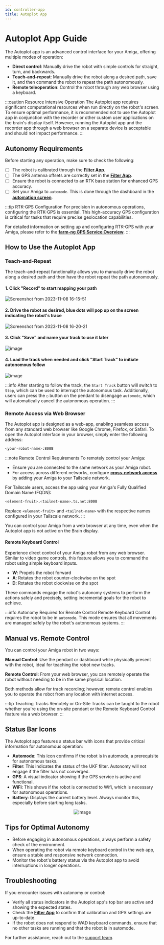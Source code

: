 ```yaml
---
id: controller-app
title: Autoplot App
---
```


# Autoplot App Guide

The Autoplot app is an advanced control interface for your Amiga, offering multiple modes of
operation:

- **Direct control**: Manually drive the robot with simple controls for straight, turn, and backwards.
- **Teach-and-repeat**: Manually drive the robot along a desired path, save it, and then command the
robot to repeat the path autonomously.
- **Remote teleoperation**: Control the robot through any web browser using a keyboard.

:::caution Resource Intensive Operation
The Autoplot app requires significant computational resources when run directly on the robot's screen.
To ensure optimal performance, it is recommended not to use the Autoplot app in conjunction with the
recorder or other custom user applications on the brain's display itself.
However, running the Autoplot app and the recorder app through a web browser on a separate device is
acceptable and should not impact performance.
:::

## Autonomy Requirements

Before starting any operation, make sure to check the following:

- [ ] The robot is calibrated through the [**Filter App**](/docs/apps/filter_app).
- [ ] The GPS antenna offsets are correctly set in the [**Filter App**](/docs/apps/filter_app).
- [ ] Ensure the robot is connected to an RTK base station for enhanced GPS accuracy.
- [ ] Set your Amiga to `automode`.
This is done through the dashboard in the [**automation screen**](https://www.youtube.com/watch?v=PKOhI4hbGUs&t=258s).

:::tip RTK-GPS Configuration
For precision in autonomous operations, configuring the RTK-GPS is essential.
This high-accuracy GPS configuration is critical for tasks that require precise geolocation capabilities.

For detailed information on setting up and configuring RTK-GPS with your Amiga, please refer
to the [**farm-ng GPS Service Overview**](/docs/concepts/gps_service#Requirements).
:::

## How to Use the Autoplot App

### Teach-and-Repeat

The teach-and-repeat functionality allows you to manually drive the robot along a desired path
and then have the robot repeat the path autonomously.

#### 1. Click "Record" to start mapping your path

![Screenshot from 2023-11-08 16-15-51](https://github.com/farm-ng/amiga-dev-kit/assets/39603677/a23646f6-26e3-49c9-b70f-d8faab3ae159)

#### 2. Drive the robot as desired, blue dots will pop up on the screen indicating the robot's trace

![Screenshot from 2023-11-08 16-20-21](https://github.com/farm-ng/amiga-dev-kit/assets/39603677/13bbbec5-f66f-47a4-b064-8e98be59e43f)

#### 3. Click "Save" and name your track to use it later

![image](https://github.com/farm-ng/amiga-dev-kit/assets/39603677/7be15197-ced2-4f07-aa23-453dff7a0835)

#### 4. Load the track when needed and click "Start Track" to initiate autonomous follow

![image](https://github.com/farm-ng/amiga-dev-kit/assets/39603677/72fcf1e5-5152-419b-a74a-78c0ef66b062)

:::info
After starting to follow the track, the `Start Track` button will switch to `Stop`,
which can be used to interrupt the autonomous task.
Additionally, users can press the `○` button on the pendant to disengage `automode`,
which will automatically cancel the autonomous operation.
:::

### Remote Access via Web Browser

The Autoplot app is designed as a web-app, enabling seamless access from any standard web browser
like Google Chrome, Firefox, or Safari.
To open the Autoplot interface in your browser, simply enter the following address:

```bash
<your-robot-name>:8008
```

:::note Remote Control Requirements
To remotely control your Amiga:

- Ensure you are connected to the same network as your Amiga robot.
- For access across different networks, configure [**cross-network access**](/docs/ssh#recommended-configure-cross-network-access)
by adding your Amiga to your Tailscale network.

For Tailscale users, access the app using your Amiga's Fully Qualified Domain Name (FQDN):

```bash
<element-fruit>.<tailnet-name>.ts.net:8008
```

Replace `<element-fruit>` and `<tailnet-name>` with the respective names configured in your
Tailscale network.
:::

You can control your Amiga from a web browser at any time, even when the Autoplot app is not active
on the Brain display.

#### Remote Keyboard Control

Experience direct control of your Amiga robot from any web browser.
Similar to video game controls, this feature allows you to command the robot using simple keyboard inputs.

- **W**: Propels the robot forward
- **A**: Rotates the robot counter-clockwise on the spot
- **D**: Rotates the robot clockwise on the spot

These commands engage the robot's autonomy systems to perform the actions safely and precisely,
setting incremental goals for the robot to achieve.

:::info Autonomy Required for Remote Control
Remote Keyboard Control requires the robot to be in `automode`.
This mode ensures that all movements are managed safely by the robot's autonomous systems.
:::

## Manual vs. Remote Control

You can control your Amiga robot in two ways:

**Manual Control**: Use the pendant or dashboard while physically present with the robot,
ideal for teaching the robot new tracks.

**Remote Control**: From your web browser, you can remotely operate the robot without needing
to be in the same physical location.

Both methods allow for track recording; however, remote control enables you to operate the
robot from any location with internet access.

:::tip Teaching Tracks Remotely or On-Site
Tracks can be taught to the robot whether you're using the on-site pendant or the Remote Keyboard
Control feature via a web browser.
:::

## Status Bar Icons

The Autoplot app features a status bar with icons that provide critical
information for autonomous operation:

- **Automode**: This icon confirms if the robot is in automode, a prerequisite for autonomous tasks.
- **Filter**: This indicates the status of the UKF filter.
Autonomy will not engage if the filter has not converged.
- **GPS**: A visual indicator showing if the GPS service is active and functional.
- **WiFi**: This shows if the robot is connected to Wifi, which is necessary for autonomous operations.
- **Battery**: Displays the current battery level.
Always monitor this, especially before starting long tasks.

<div align="center">
  <img src="https://github.com/farm-ng/amiga-dev-kit/assets/39603677/044304e6-1ae5-4724-845f-da4a9ebe4def"
  alt="image" />
</div>

## Tips for Optimal Autonomy

- Before engaging in autonomous operations, always perform a safety check of the environment.
- When operating the robot via remote keyboard control in the web app, ensure a stable and
responsive network connection.
- Monitor the robot's battery status via the Autoplot app to avoid interruptions in longer operations.

## Troubleshooting

If you encounter issues with autonomy or control:

- Verify all status indicators in the Autoplot app's top bar are active and showing the expected states.
- Check the [**Filter App**](/docs/apps/filter_app)
to confirm that calibration and GPS settings are up-to-date.
- If the robot does not respond to WAD keyboard commands, ensure that no other tasks are running and
that the robot is in automode.

For further assistance, reach out to the [support team](mailto:support@farm-ng.com).
